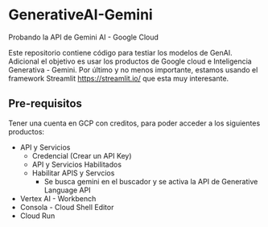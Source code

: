 # GenerativeAI-Gemini
Probando la API de Gemini AI - Google Cloud

Este repositorio contiene código para testiar los modelos de GenAI. Adicional el objetivo es usar los productos de Google cloud e Inteligencia Generativa - Gemini.
Por último y no menos importante, estamos usando el framework Streamlit https://streamlit.io/ que esta muy interesante.

## Pre-requisitos

Tener una cuenta en GCP con creditos, para poder acceder a los siguientes productos:
- API y Servicios
  -  Credencial (Crear un API Key)
  -  API y Servicios Habilitados
    -  Habilitar APIS y Servcios
       -  Se busca gemini en el buscador y se activa la API de Generative Language API
- Vertex AI - Workbench
- Consola - Cloud Shell Editor
- Cloud Run
